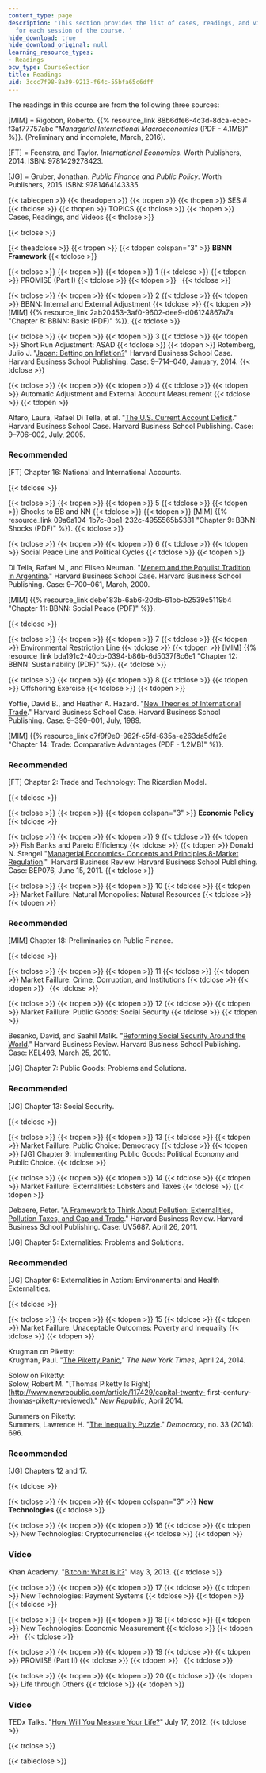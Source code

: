 ```yaml
---
content_type: page
description: 'This section provides the list of cases, readings, and videos assigned
  for each session of the course. '
hide_download: true
hide_download_original: null
learning_resource_types:
- Readings
ocw_type: CourseSection
title: Readings
uid: 3ccc7f98-8a39-9213-f64c-55bfa65c6dff
---
```


The readings in this course are from the following three sources:

\[MIM\] = Rigobon, Roberto. {{% resource_link 88b6dfe6-4c3d-8dca-ecec-f3af77757abc "_Managerial International Macroeconomics_ (PDF - 4.1MB)" %}}. (Preliminary and incomplete, March, 2016).

\[FT\] = Feenstra, and Taylor. _International Economics_. Worth Publishers, 2014. ISBN: 9781429278423.

\[JG\] = Gruber, Jonathan. _Public Finance and Public Policy_. Worth Publishers, 2015. ISBN: 9781464143335.

{{< tableopen >}}
{{< theadopen >}}
{{< tropen >}}
{{< thopen >}}
SES #
{{< thclose >}}
{{< thopen >}}
TOPICS
{{< thclose >}}
{{< thopen >}}
Cases, Readings, and Videos
{{< thclose >}}

{{< trclose >}}

{{< theadclose >}}
{{< tropen >}}
{{< tdopen colspan="3" >}}
**BBNN Framework**
{{< tdclose >}}

{{< trclose >}}
{{< tropen >}}
{{< tdopen >}}
1
{{< tdclose >}}
{{< tdopen >}}
PROMISE (Part I)
{{< tdclose >}}
{{< tdopen >}}
 
{{< tdclose >}}

{{< trclose >}}
{{< tropen >}}
{{< tdopen >}}
2
{{< tdclose >}}
{{< tdopen >}}
BBNN: Internal and External Adjustment
{{< tdclose >}}
{{< tdopen >}}
\[MIM\] {{% resource_link 2ab20453-3af0-9602-dee9-d06124867a7a "Chapter 8: BBNN: Basic (PDF)" %}}.
{{< tdclose >}}

{{< trclose >}}
{{< tropen >}}
{{< tdopen >}}
3
{{< tdclose >}}
{{< tdopen >}}
Short Run Adjustment: ASAD
{{< tdclose >}}
{{< tdopen >}}
Rotemberg, Julio J. "[Japan: Betting on Inflation?](http://www.hbs.edu/faculty/Pages/item.aspx?num=46143)" Harvard Business School Case. Harvard Business School Publishing. Case: 9–714–040, January, 2014.
{{< tdclose >}}

{{< trclose >}}
{{< tropen >}}
{{< tdopen >}}
4
{{< tdclose >}}
{{< tdopen >}}
Automatic Adjustment and External Account Measurement
{{< tdclose >}}
{{< tdopen >}}


Alfaro, Laura, Rafael Di Tella, et al. "[The U.S. Current Account Deficit](http://www.hbs.edu/faculty/Pages/item.aspx?num=32498)." Harvard Business School Case. Harvard Business School Publishing. Case: 9–706–002, July, 2005.

### Recommended

\[FT\] Chapter 16: National and International Accounts.


{{< tdclose >}}

{{< trclose >}}
{{< tropen >}}
{{< tdopen >}}
5
{{< tdclose >}}
{{< tdopen >}}
Shocks to BB and NN
{{< tdclose >}}
{{< tdopen >}}
\[MIM\] {{% resource_link 09a6a104-1b7c-8be1-232c-4955565b5381 "Chapter 9: BBNN: Shocks (PDF)" %}}.
{{< tdclose >}}

{{< trclose >}}
{{< tropen >}}
{{< tdopen >}}
6
{{< tdclose >}}
{{< tdopen >}}
Social Peace Line and Political Cycles
{{< tdclose >}}
{{< tdopen >}}


Di Tella, Rafael M., and Eliseo Neuman. "[Menem and the Populist Tradition in Argentina](http://www.hbs.edu/faculty/Pages/item.aspx?num=27070)." Harvard Business School Case. Harvard Business School Publishing. Case: 9–700–061, March, 2000.

\[MIM\] {{% resource_link debe183b-6ab6-20db-61bb-b2539c5119b4 "Chapter 11: BBNN: Social Peace (PDF)" %}}.


{{< tdclose >}}

{{< trclose >}}
{{< tropen >}}
{{< tdopen >}}
7
{{< tdclose >}}
{{< tdopen >}}
Environmental Restriction Line
{{< tdclose >}}
{{< tdopen >}}
\[MIM\] {{% resource_link bda191c2-40cb-0394-b86b-6d5037f8c6e1 "Chapter 12: BBNN: Sustainability (PDF)" %}}.
{{< tdclose >}}

{{< trclose >}}
{{< tropen >}}
{{< tdopen >}}
8
{{< tdclose >}}
{{< tdopen >}}
Offshoring Exercise
{{< tdclose >}}
{{< tdopen >}}


Yoffie, David B., and Heather A. Hazard. "[New Theories of International Trade](http://www.hbs.edu/faculty/Pages/item.aspx?num=11545)." Harvard Business School Case. Harvard Business School Publishing. Case: 9–390–001, July, 1989.

\[MIM\] {{% resource_link c7f9f9e0-962f-c5fd-635a-e263da5dfe2e "Chapter 14: Trade: Comparative Advantages (PDF - 1.2MB)" %}}.

### Recommended

\[FT\] Chapter 2: Trade and Technology: The Ricardian Model.


{{< tdclose >}}

{{< trclose >}}
{{< tropen >}}
{{< tdopen colspan="3" >}}
**Economic Policy**
{{< tdclose >}}

{{< trclose >}}
{{< tropen >}}
{{< tdopen >}}
9
{{< tdclose >}}
{{< tdopen >}}
Fish Banks and Pareto Efficiency
{{< tdclose >}}
{{< tdopen >}}
Donald N. Stengel "[Managerial Economics- Concepts and Principles 8-Market Regulation](https://www.iveycases.com/ProductView.aspx?id=55254)."  Harvard Business Review. Harvard Business School Publishing. Case: BEP076, June 15, 2011.
{{< tdclose >}}

{{< trclose >}}
{{< tropen >}}
{{< tdopen >}}
10
{{< tdclose >}}
{{< tdopen >}}
Market Faillure: Natural Monopolies: Natural Resources
{{< tdclose >}}
{{< tdopen >}}


### Recommended

\[MIM\] Chapter 18: Preliminaries on Public Finance.


{{< tdclose >}}

{{< trclose >}}
{{< tropen >}}
{{< tdopen >}}
11
{{< tdclose >}}
{{< tdopen >}}
Market Faillure: Crime, Corruption, and Institutions
{{< tdclose >}}
{{< tdopen >}}
 
{{< tdclose >}}

{{< trclose >}}
{{< tropen >}}
{{< tdopen >}}
12
{{< tdclose >}}
{{< tdopen >}}
Market Faillure: Public Goods: Social Security
{{< tdclose >}}
{{< tdopen >}}


Besanko, David, and Saahil Malik. "[Reforming Social Security Around the World](https://hbr.org/product/reforming-social-security-around-the-world/KEL493-HCB-ENG)." Harvard Business Review. Harvard Business School Publishing. Case: KEL493, March 25, 2010.

\[JG\] Chapter 7: Public Goods: Problems and Solutions.

### Recommended

\[JG\] Chapter 13: Social Security.


{{< tdclose >}}

{{< trclose >}}
{{< tropen >}}
{{< tdopen >}}
13
{{< tdclose >}}
{{< tdopen >}}
Market Faillure: Public Choice: Democracy
{{< tdclose >}}
{{< tdopen >}}
\[JG\] Chapter 9: Implementing Public Goods: Political Economy and Public Choice.
{{< tdclose >}}

{{< trclose >}}
{{< tropen >}}
{{< tdopen >}}
14
{{< tdclose >}}
{{< tdopen >}}
Market Faillure: Externalities: Lobsters and Taxes
{{< tdclose >}}
{{< tdopen >}}


Debaere, Peter. "[A Framework to Think About Pollution: Externalities, Pollution Taxes, and Cap and Trade](https://hbr.org/product/a-framework-to-think-about-pollution-externalities-pollution-taxes-and-cap-and-trade/UV5687-PDF-ENG)." Harvard Business Review. Harvard Business School Publishing. Case: UV5687. April 26, 2011.

\[JG\] Chapter 5: Externalities: Problems and Solutions.

### Recommended

\[JG\] Chapter 6: Externalities in Action: Environmental and Health Externalities.


{{< tdclose >}}

{{< trclose >}}
{{< tropen >}}
{{< tdopen >}}
15
{{< tdclose >}}
{{< tdopen >}}
Market Faillure: Unaceptable Outcomes: Poverty and Inequality
{{< tdclose >}}
{{< tdopen >}}


Krugman on Piketty:  
Krugman, Paul. "[The Piketty Panic](http://www.nytimes.com/2014/04/25/opinion/krugman-the-piketty-panic.html?_r=0)," _The New York Times_, April 24, 2014.

Solow on Piketty:  
Solow, Robert M. "[Thomas Piketty Is Right](http://www.newrepublic.com/article/117429/capital-twenty- first-century-thomas-piketty-reviewed)." _New Republic_, April 2014.

Summers on Piketty:  
Summers, Lawrence H. "[The Inequality Puzzle](http://www.democracyjournal.org/33/the-inequality-puzzle.php?page=all)." _Democracy_, no. 33 (2014): 696.

### Recommended

\[JG\] Chapters 12 and 17.


{{< tdclose >}}

{{< trclose >}}
{{< tropen >}}
{{< tdopen colspan="3" >}}
**New Technologies**
{{< tdclose >}}

{{< trclose >}}
{{< tropen >}}
{{< tdopen >}}
16
{{< tdclose >}}
{{< tdopen >}}
New Technologies: Cryptocurrencies
{{< tdclose >}}
{{< tdopen >}}


### Video

Khan Academy. "[Bitcoin: What is it?](http://www.khanacademy.org/economics-finance-domain/core-finance/money-and-banking/bitcoin/v/bitcoin-what-is-it)" May 3, 2013.
{{< tdclose >}}

{{< trclose >}}
{{< tropen >}}
{{< tdopen >}}
17
{{< tdclose >}}
{{< tdopen >}}
New Technologies: Payment Systems
{{< tdclose >}}
{{< tdopen >}}
 
{{< tdclose >}}

{{< trclose >}}
{{< tropen >}}
{{< tdopen >}}
18
{{< tdclose >}}
{{< tdopen >}}
New Technologies: Economic Measurement
{{< tdclose >}}
{{< tdopen >}}
 
{{< tdclose >}}

{{< trclose >}}
{{< tropen >}}
{{< tdopen >}}
19
{{< tdclose >}}
{{< tdopen >}}
PROMISE (Part II)
{{< tdclose >}}
{{< tdopen >}}
 
{{< tdclose >}}

{{< trclose >}}
{{< tropen >}}
{{< tdopen >}}
20
{{< tdclose >}}
{{< tdopen >}}
Life through Others
{{< tdclose >}}
{{< tdopen >}}


### Video

TEDx Talks. "[How Will You Measure Your Life?](http://tedxtalks.ted.com/video/TEDxBoston-Clay-Christensen-How)" July 17, 2012.
{{< tdclose >}}

{{< trclose >}}

{{< tableclose >}}